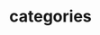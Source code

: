 ---
permalink : /categories/
title : "categories"
toc: true
toc_sticky : true
toc_label : "Category"
---